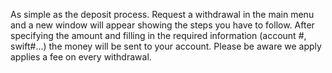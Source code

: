 As simple as the deposit process. Request a withdrawal in the main menu and a new window will appear showing the steps you have to follow. After specifying the amount and filling in the required information (account #, swift#...) the money will be sent to your account. Please be aware we apply applies a fee on every withdrawal.
